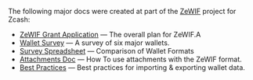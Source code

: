 The following major docs were created at part of the [ZeWIF](https://developer.blockchaincommons.com/chains/zcash/zewif/) project for Zcash:

* [ZeWIF Grant Application](https://github.com/ZcashCommunityGrants/zcashcommunitygrants/issues/3) — The overall plan for ZeWIF.A
* [Wallet Survey](https://github.com/zingolabs/zcash-wallet-formats/blob/master/README.md) — A survey of six major wallets.
* [Survey Spreadsheet](https://docs.google.com/spreadsheets/d/1MdahX4igppx7a4BdrcO5TGB2-mO1EtXrlKssypfEHUQ/edit?gid=0#gid=0) — Comparison of Wallet Formats
* [Attachments Doc](https://github.com/BlockchainCommons/zewif/attachments.md) — How To use attachments with the ZeWIF format.
* [Best Practices](https://github.com/BlockchainCommons/zewif/bestpractices.md) — Best practices for importing & exporting wallet data.
